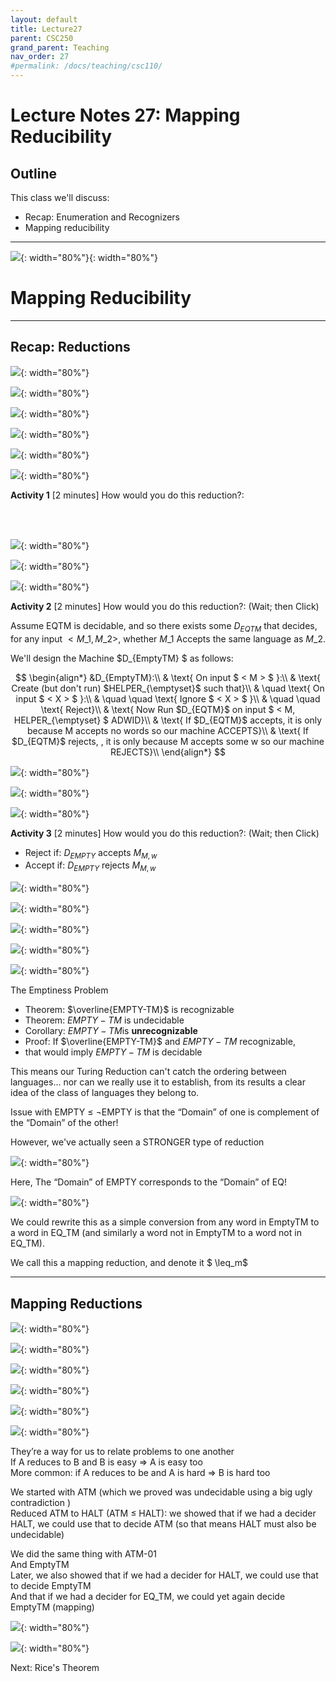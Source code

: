 ```yaml
---
layout: default
title: Lecture27
parent: CSC250
grand_parent: Teaching
nav_order: 27
#permalink: /docs/teaching/csc110/
---  
```


Lecture Notes 27: Mapping Reducibility
=============================================================


Outline
-------

This class we'll discuss:

* Recap: Enumeration and Recognizers
* Mapping reducibility

  

* * *


  
![](../../../assets/images/csc250/lecture24/Enum-36.png){: width="80%"}{: width="80%"}




# Mapping Reducibility



* * *

  

Recap: Reductions
-----------------

  
  
<!-- ![](../../../assets/images/csc250/lecture25/MAP-01.png){: width="80%"}   -->
  
  
  
![](../../../assets/images/csc250/lecture25/MAP-02.png){: width="80%"}  
  
  
  
![](../../../assets/images/csc250/lecture25/MAP-03.png){: width="80%"}  
  
  
  
![](../../../assets/images/csc250/lecture25/MAP-04.png){: width="80%"}  
  
  
  
![](../../../assets/images/csc250/lecture25/MAP-05.png){: width="80%"}  
  
  
  
![](../../../assets/images/csc250/lecture25/MAP-06.png){: width="80%"}  
  
  
  
![](../../../assets/images/csc250/lecture25/MAP-07.png){: width="80%"}  
  

**Activity 1** \[2 minutes\] How would you do this reduction?: 

<br><br> 
  
  
  
![](../../../assets/images/csc250/lecture25/MAP-08.png){: width="80%"}  
  
  
  
![](../../../assets/images/csc250/lecture25/MAP-09.png){: width="80%"}  
  
  
  

  
  
![](../../../assets/images/csc250/lecture25/MAP-10.png){: width="80%"}  
  

**Activity 2** \[2 minutes\] How would you do this reduction?: (Wait; then Click)  
  
  
  
Assume EQTM is decidable, and so there exists some $D_{EQTM}$ that decides, for any input $< M\_1, M\_2>$, whether $M\_1$ Accepts the same language as $M\_2$.  
  
We'll design the Machine $D_{EmptyTM} $ as follows:  
  
$$ \begin{align*} &D_{EmptyTM}:\\ & \text{ On input $ < M > $ }:\\ & \text{ Create (but don't run) $HELPER_{\emptyset}$ such that}\\ & \quad \text{ On input $ < X > $ }:\\ & \quad \quad \text{ Ignore $ < X > $ }\\ & \quad \quad \text{ Reject}\\ & \text{ Now Run $D_{EQTM}$ on input $ < M, HELPER_{\emptyset} $ ADWID}\\ & \text{ If $D_{EQTM}$ accepts, it is only because M accepts no words so our machine ACCEPTS}\\ & \text{ If $D_{EQTM}$ rejects, , it is only because M accepts some w so our machine REJECTS}\\ \end{align*} $$  
  

  
  
![](../../../assets/images/csc250/lecture25/MAP-11.png){: width="80%"}  
  
  
  
![](../../../assets/images/csc250/lecture25/MAP-12.png){: width="80%"}  
  
  
  
![](../../../assets/images/csc250/lecture25/MAP-13.png){: width="80%"}  
  

**Activity 3** \[2 minutes\] How would you do this reduction?: (Wait; then Click)  
  
  
  
* Reject if: $D_{EMPTY}$ accepts $M_{M,w}$
* Accept if: $D_{EMPTY}$ rejects $M_{M,w}$

  
  
![](../../../assets/images/csc250/lecture25/MAP-14.png){: width="80%"}  
  
  
  
<!-- ![](../../../assets/images/csc250/lecture25/MAP-14b.png){: width="80%"}   -->
  
  
  
![](../../../assets/images/csc250/lecture25/MAP-15.png){: width="80%"}  
  
  
  
![](../../../assets/images/csc250/lecture25/MAP-16.png){: width="80%"}  
  
  
  
![](../../../assets/images/csc250/lecture25/MAP-17.png){: width="80%"}  
  
  
  
![](../../../assets/images/csc250/lecture25/MAP-18.png){: width="80%"}  
  
  
  
The Emptiness Problem  
  
* Theorem: $\overline{EMPTY-TM}$ is recognizable
* Theorem: $EMPTY-TM$ is undecidable
* Corollary: $EMPTY-TM$is **unrecognizable**
* Proof: If $\overline{EMPTY-TM}$ and $EMPTY-TM$ recognizable,
* that would imply $EMPTY-TM$ is decidable  
  
  
  
This means our Turing Reduction can't catch the ordering between languages... nor can we really use it to establish, from its results a clear idea of the class of languages they belong to. 
  
Issue with EMPTY ≤ ¬EMPTY is that the “Domain” of one is complement of the “Domain” of the other!  
  
  
However, we've actually seen a STRONGER type of reduction  
  
  
  
![](../../../assets/images/csc250/lecture25/MAP-19.png){: width="80%"}  
  
Here, The “Domain” of EMPTY corresponds to the “Domain” of EQ!  
  
  
  
  
  
![](../../../assets/images/csc250/lecture25/MAP-20.png){: width="80%"}  
  
We could rewrite this as a simple conversion from any word in EmptyTM to a word in EQ\_TM (and similarly a word not in EmptyTM to a word not in EQ\_TM).  
  
We call this a mapping reduction, and denote it $ \leq_m$

  

* * *

  

Mapping Reductions
------------------

  
  
![](../../../assets/images/csc250/lecture25/MAP-21.png){: width="80%"}  
  
  
  
![](../../../assets/images/csc250/lecture25/MAP-22.png){: width="80%"}  
  
  
  
![](../../../assets/images/csc250/lecture25/MAP-23.png){: width="80%"}  
  
  
  
![](../../../assets/images/csc250/lecture25/MAP-24.png){: width="80%"}  
  
  
  
![](../../../assets/images/csc250/lecture25/MAP-25.png){: width="80%"}  
  
  
  
![](../../../assets/images/csc250/lecture25/MAP-26.png){: width="80%"}  
  
They’re a way for us to relate problems to one another  
If A reduces to B and B is easy => A is easy too  
More common: if A reduces to be and A is hard => B is hard too  
  
We started with ATM (which we proved was undecidable using a big ugly contradiction )  
Reduced ATM to HALT (ATM ≤ HALT): we showed that if we had a decider HALT, we could use that to decide ATM (so that means HALT must also be undecidable)  
  
We did the same thing with ATM-01  
And EmptyTM  
Later, we also showed that if we had a decider for HALT, we could use that to decide EmptyTM  
And that if we had a decider for EQ_TM, we could yet again decide EmptyTM (mapping)  
  
  
  
  
  
  
  
![](../../../assets/images/csc250/lecture25/MAP-27.png){: width="80%"}  
  
  
  
![](../../../assets/images/csc250/lecture25/MAP-28.png){: width="80%"}  
  
Next: Rice's Theorem

<!-- 
  Sipser
ATM = {⟨M,w⟩| M is a TM and M accepts w}. P202, 207
THE DIAGONALIZATION METHOD P202  
ATM is not Turing-recognizable. P210
HALTTM ={⟨M,w⟩|MisaTMandMhaltsoninputw}. P216
ETM ={⟨M⟩|M isaTMandL(M)=∅}. P217
EQTM = {⟨M1,M2⟩| M1 and M2 are TMs and L(M1) = L(M2)}. P220
f: Σ∗−→Σ∗ is a computable function P234
EQTM is neither Turing-recognizable nor co-Turing-recognizable. P238
TURING REDUCIBILITY P261 
-->